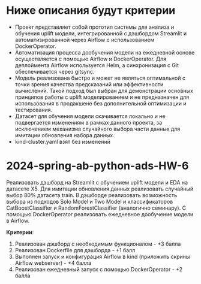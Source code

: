 # Ниже описания будут критерии

* Проект представляет собой прототип системы для анализа и обучения uplift модели, интегрированной с дэшбордом Streamlit и автоматизированной через Airflow с использованием DockerOperator.
* Автоматизация процесса дообучения модели на ежедневной основе осуществляется с помощью Airflow и DockerOperator. Для деплоймента Airflow используется Helm, а синхронизация с Git обеспечивается через gitsync.
* Модель реализована быстро и может не являться оптимальной с точки зрения качества предсказаний или эффективности вычислений. Такой подход был выбран для демонстрации основных принципов работы с uplift моделированием и не предназначен для использования в продакшене без дополнительной оптимизации и тестирования.
* Датасет для обучения модели скачивается локально и не подвергается изменениям в рамках данного проекта, за исключением механизма случайного выбора части данных для имитации обновления набора данных.
* kind-cluster.yaml взят без изменений


# 2024-spring-ab-python-ads-HW-6

Реализовать дэшборд на Streamlit с обучением uplift модели и EDA на датасете X5. Для имитации обновления данных реализовать случайный выбор 80% датасета train. В дэшборде реализовать возможность выбора из подходов Solo Model и Two Model и классификаторов CatBoostClassifier и RandomForestClassifier (аналогично семинару). С помощью DockerOperator реализовать ежедневное дообучение модели в Airflow.

**Критерии**:
1. Реализован дэшборд с необходимым функционалом - +3 балла
1. Реализован Dockerfile для дэшборда - +1 балл
2. Выполнен запуск и конфигурация Airflow в kind (приложить скрины Airflow webserver) - +4 балла
3. Реализован ежедневный запуск с помощью DockerOperator - +2 балла
